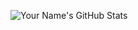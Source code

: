 ![Your Name's GitHub Stats](https://github-readme-stats.vercel.app/api?username=your-guptaparth9114&show_icons=true&count_private=true)
